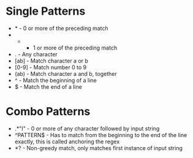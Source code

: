 # Single Patterns
- \* - 0 or more of the preceding match
- + - 1 or more of the preceding match
- . - Any character
- \[ab] - Match character a or b
- \[0-9] - Match number 0 to 9
- \(ab) - Match character a and b, together
- ^ - Match the beginning of a line
- $ - Match the end of a line

# Combo Patterns
- \.\*\"I" - 0 or more of any character followed by input string
- ^PATTERN$ - Has to match from the beginning to the end of the line exactly, this is called anchoring the regex
- \*? - Non-greedy match, only matches first instance of input string